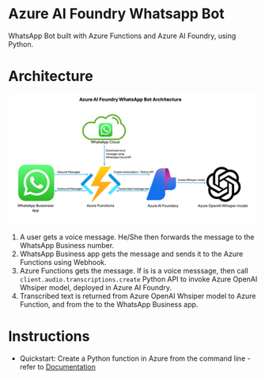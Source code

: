 # Azure AI Foundry Whatsapp Bot
WhatsApp Bot built with Azure Functions and Azure AI Foundry, using Python.

# Architecture

![Architecture](img/architecture.png)

1. A user gets a voice message. He/She then forwards the message to the WhatsApp Business number. 
2. WhatsApp Business app gets the message and sends it to the Azure Functions using Webhook.
3. Azure Functions gets the message. If is is a voice messsage, then call `client.audio.transcriptions.create` Python API to invoke Azure OpenAI Whsiper model, deployed in Azure AI Foundry.
4. Transcribed text is returned from Azure OpenAI Whsiper model to Azure Function, and from the to the WhatsApp Business app.

# Instructions
- Quickstart: Create a Python function in Azure from the command line - refer to [Documentation](https://learn.microsoft.com/en-us/azure/azure-functions/create-first-function-cli-python)

